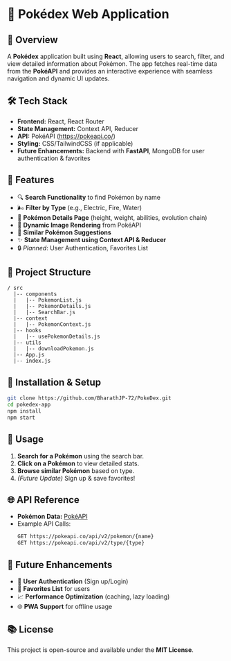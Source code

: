 # 💎 Pokédex Web Application

## 🚀 Overview
A **Pokédex** application built using **React**, allowing users to search, filter, and view detailed information about Pokémon. The app fetches real-time data from the **PokéAPI** and provides an interactive experience with seamless navigation and dynamic UI updates.

## 🛠️ Tech Stack
- **Frontend:** React, React Router
- **State Management:** Context API, Reducer
- **API:** PokéAPI (https://pokeapi.co/)
- **Styling:** CSS/TailwindCSS (if applicable)
- **Future Enhancements:** Backend with **FastAPI**, MongoDB for user authentication & favorites

## 🌟 Features
- 🔍 **Search Functionality** to find Pokémon by name
- 🌬️ **Filter by Type** (e.g., Electric, Fire, Water)
- 👤 **Pokémon Details Page** (height, weight, abilities, evolution chain)
- 🎯 **Dynamic Image Rendering** from PokéAPI
- 📃 **Similar Pokémon Suggestions**
- ✨ **State Management using Context API & Reducer**
- 🔒 *Planned*: User Authentication, Favorites List

## 📂 Project Structure
```
/ src
  |-- components
  |   |-- PokemonList.js
  |   |-- PokemonDetails.js
  |   |-- SearchBar.js
  |-- context
  |   |-- PokemonContext.js
  |-- hooks
  |   |-- usePokemonDetails.js
  |-- utils
  |   |-- downloadPokemon.js
  |-- App.js
  |-- index.js
```

## 🔄 Installation & Setup
```sh
git clone https://github.com/BharathJP-72/PokeDex.git
cd pokedex-app
npm install
npm start
```

## 🚀 Usage
1. **Search for a Pokémon** using the search bar.
2. **Click on a Pokémon** to view detailed stats.
3. **Browse similar Pokémon** based on type.
4. *(Future Update)* Sign up & save favorites!

## 🌐 API Reference
- **Pokémon Data:** [PokéAPI](https://pokeapi.co/)
- Example API Calls:
  ```sh
  GET https://pokeapi.co/api/v2/pokemon/{name}
  GET https://pokeapi.co/api/v2/type/{type}
  ```

## 🔄 Future Enhancements
- 🔑 **User Authentication** (Sign up/Login)
- 📢 **Favorites List** for users
- 📈 **Performance Optimization** (caching, lazy loading)
- 🌐 **PWA Support** for offline usage

## 📚 License
This project is open-source and available under the **MIT License**.



